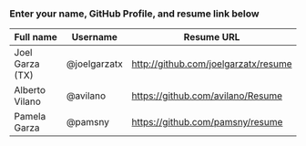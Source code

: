 ### Enter your name, GitHub Profile, and resume link below

| Full name      | Username     | Resume URL                           |
|----------------|--------------|--------------------------------------|
| Joel Garza (TX)| @joelgarzatx | http://github.com/joelgarzatx/resume |
| Alberto Vilano | @avilano     | https://github.com/avilano/Resume    |
| Pamela Garza   | @pamsny      | https://github.com/pamsny/resume     |
